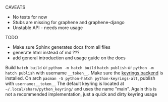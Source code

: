 CAVEATS 
- No tests for now 
- Stubs are missing for graphene and graphene-django
- Unstable API - needs more usage

TODO
- Make sure Sphinx generates docs from all files
- generate html instead of md ???
- add general introduction and usage guide on the docs

Build
`hatch build` or `python -m hatch build`
`hatch publish` or `python -m hatch publish` with username `__token__`. Make sure the [keyrings backend](https://github.com/jaraco/keyrings.alt) is installed. 
On arch `pacman -S python-hatch python-keyrings-alt`, publish with `username:__token__`
The default keyring is located at `~/.local/share/python_keyring/` and uses the name "main". Again this is not a recommended implementation, just a quick and dirty keyring usage
